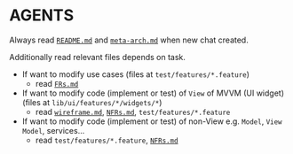 # AGENTS

Always read [`README.md`](README.md) and [`meta-arch.md`](docs/meta-arch.md) when new chat created.

Additionally read relevant files depends on task.

* If want to modify use cases (files at `test/features/*.feature`)
    * read [`FRs.md`](docs/FRs.md)
* If want to modify code (implement or test) of `View` of MVVM (UI widget) (files at `lib/ui/features/*/widgets/*`)
    * read [`wireframe.md`](docs/wireframe.md), [`NFRs.md`](docs/NFRs.md), `test/features/*.feature`
* If want to modify code (implement or test) of non-View e.g. `Model`, `View Model`, services...
    * read `test/features/*.feature`, [`NFRs.md`](docs/NFRs.md)
